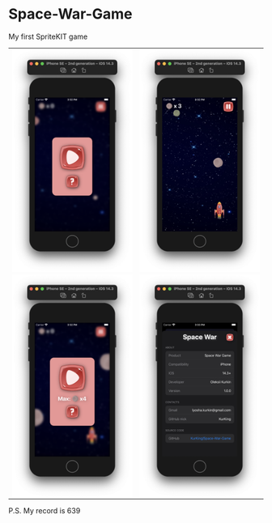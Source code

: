# Space-War-Game

My first SpriteKIT game

<table border=0>
    <tr>
        <td>
            <img src="https://github.com/KurKing/Space-War-Game/blob/master/Screenshots/Screenshot1.png" width="250" align = "center">
        </td>
        <td>
            <img src="https://github.com/KurKing/Space-War-Game/blob/master/Screenshots/Screenshot2.png" width="250" align = "center">
        </td>
    </tr>
    <tr>
        <td>
            <img src="https://github.com/KurKing/Space-War-Game/blob/master/Screenshots/Screenshot3.png" width="250" align = "center">
        </td>
        <td>
            <img src="https://github.com/KurKing/Space-War-Game/blob/master/Screenshots/Screenshot-info.png" width="250" align = "center">
        </td>
    </tr>
</table>

P.S. My record is 639
